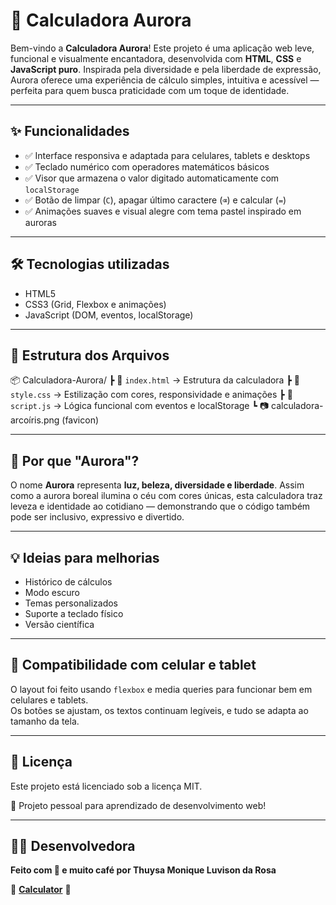# 🌅 Calculadora Aurora

Bem-vindo a **Calculadora Aurora**!
Este projeto é uma aplicação web leve, funcional e visualmente encantadora, desenvolvida com **HTML**, **CSS** e **JavaScript puro**. Inspirada pela diversidade e pela liberdade de expressão, Aurora oferece uma experiência de cálculo simples, intuitiva e acessível — perfeita para quem busca praticidade com um toque de identidade.

---

## ✨ Funcionalidades

- ✅ Interface responsiva e adaptada para celulares, tablets e desktops
- ✅ Teclado numérico com operadores matemáticos básicos
- ✅ Visor que armazena o valor digitado automaticamente com `localStorage`
- ✅ Botão de limpar (`C`), apagar último caractere (`⌫`) e calcular (`=`)
- ✅ Animações suaves e visual alegre com tema pastel inspirado em auroras

---

## 🛠️ Tecnologias utilizadas

- HTML5
- CSS3 (Grid, Flexbox e animações)
- JavaScript (DOM, eventos, localStorage)

---

## 📁 Estrutura dos Arquivos

📦 Calculadora-Aurora/
 ┣ 📜 `index.html` → Estrutura da calculadora
 ┣ 📜 `style.css`  → Estilização com cores, responsividade e animações
 ┣ 📜 `script.js`  → Lógica funcional com eventos e localStorage
 ┗ 📷 calculadora-arcoíris.png (favicon)

---

## 🌈 Por que "Aurora"?

O nome **Aurora** representa **luz, beleza, diversidade e liberdade**. Assim como a aurora boreal ilumina o céu com cores únicas, esta calculadora traz leveza e identidade ao cotidiano — demonstrando que o código também pode ser inclusivo, expressivo e divertido.

---

## 💡 Ideias para melhorias

- Histórico de cálculos
- Modo escuro
- Temas personalizados
- Suporte a teclado físico
- Versão científica

---


## 📱 Compatibilidade com celular e tablet

O layout foi feito usando `flexbox` e media queries para funcionar bem em celulares e tablets.  
Os botões se ajustam, os textos continuam legíveis, e tudo se adapta ao tamanho da tela.

---

## 📄 Licença

Este projeto está licenciado sob a licença MIT.

💼 Projeto pessoal para aprendizado de desenvolvimento web!
 
---

## 👩‍💻 Desenvolvedora

**Feito com 💜 e muito café por Thuysa Monique Luvison da Rosa**


📌 **[Calculator](https://calculator-gules-beta-41.vercel.app/)** 📌
